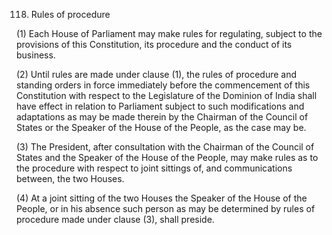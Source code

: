 118. Rules of procedure

(1) Each House of Parliament may make rules for regulating, subject to the provisions of this Constitution, its procedure and the conduct of its business.

(2) Until rules are made under clause (1), the rules of procedure and standing orders in force immediately before the commencement of this Constitution with respect to the Legislature of the Dominion of India shall have effect in relation to Parliament subject to such modifications and adaptations as may be made therein by the Chairman of the Council of States or the Speaker of the House of the People, as the case may be.

(3) The President, after consultation with the Chairman of the Council of States and the Speaker of the House of the People, may make rules as to the procedure with respect to joint sittings of, and communications between, the two Houses.

(4) At a joint sitting of the two Houses the Speaker of the House of the People, or in his absence such person as may be determined by rules of procedure made under clause (3), shall preside.

